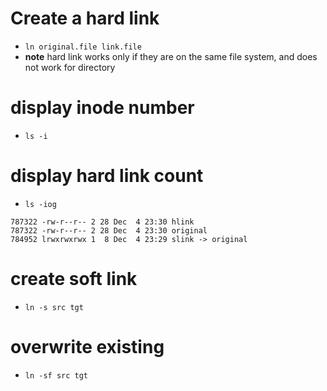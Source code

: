 # Create a hard link
- `ln original.file link.file`
- **note** hard link works only if they are on the same file system, and does not work for directory

# display inode number
- `ls -i`

# display hard link count
- `ls -iog`
```
787322 -rw-r--r-- 2 28 Dec  4 23:30 hlink
787322 -rw-r--r-- 2 28 Dec  4 23:30 original
784952 lrwxrwxrwx 1  8 Dec  4 23:29 slink -> original
```

# create soft link
- `ln -s src tgt`

# overwrite existing
- `ln -sf src tgt`

